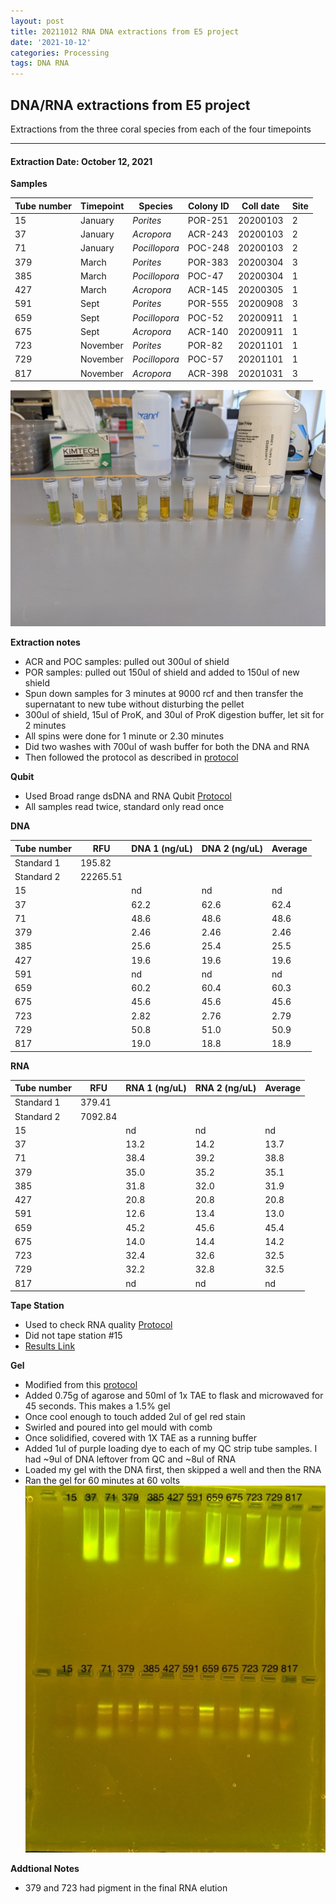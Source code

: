 ```yaml
---
layout: post
title: 20211012 RNA DNA extractions from E5 project
date: '2021-10-12'
categories: Processing
tags: DNA RNA
---
```


## DNA/RNA extractions from E5 project

Extractions from the three coral species from each of the four timepoints

---

#### Extraction Date: October 12, 2021 
**Samples**

| Tube number 	| Timepoint	   	| Species	    | Colony ID 	| Coll date		| Site       	|
|-------------	|------------	|-------------	|-------------	|-------------	|-------------	|
| 15		 	| January	 	| *Porites*		| POR-251      	| 20200103   	| 2				|
| 37			| January	 	| *Acropora*	| ACR-243	    | 20200103		| 2				|
| 71		 	| January	  	| *Pocillopora*	| POC-248    	| 20200103  	| 2				|
| 379		 	| March		 	| *Porites*		| POR-383     	| 20200304   	| 3				|
| 385			| March 		| *Pocillopora*	| POC-47	    | 20200304		| 1				|
| 427		 	| March	  		| *Acropora*	| ACR-145    	| 20200305  	| 1				|
| 591		 	| Sept		 	| *Porites*		| POR-555     	| 20200908   	| 3				|
| 659			| Sept	 		| *Pocillopora*	| POC-52	    | 20200911		| 1				|
| 675		 	| Sept		  	| *Acropora*	| ACR-140     	| 20200911  	| 1				|
| 723		 	| November	 	| *Porites*		| POR-82	   	| 20201101   	| 1				|
| 729			| November	 	| *Pocillopora*	| POC-57	    | 20201101		| 1				|
| 817		 	| November	  	| *Acropora*	| ACR-398    	| 20201031  	| 3				|


![20211012_samples.jpg](https://github.com/Kterpis/Putnam_Lab_Notebook/blob/master/images/samples/20211012_samples.jpg?raw=true)


**Extraction notes**
 - ACR and POC samples: pulled out 300ul of shield
 - POR samples: pulled out 150ul of shield and added to 150ul of new shield 
 - Spun down samples for 3 minutes at 9000 rcf and then transfer the supernatant to new tube without disturbing the pellet
 - 300ul of shield, 15ul of ProK, and 30ul of ProK digestion buffer, let sit for 2 minutes
 - All spins were done for 1 minute or 2.30 minutes
 - Did two washes with 700ul of wash buffer for both the DNA and RNA
 - Then followed the protocol as described in [protocol](https://github.com/emmastrand/EmmaStrand_Notebook/blob/master/_posts/2019-05-31-Zymo-Duet-RNA-DNA-Extraction-Protocol.md)


**Qubit**
 - Used Broad range dsDNA and RNA Qubit [Protocol](https://meschedl.github.io/MESPutnam_Open_Lab_Notebook/Qubit-Protocol/)
 - All samples read twice, standard only read once
 
**DNA**

| Tube number 	| RFU		   	| DNA 1 (ng/uL) | DNA 2 (ng/uL) | Average     	|
|-------------	|------------	|-------------	|-------------	|-------------	|
| Standard 1  	| 195.82	 	| 		      	| 		      	|	         	|
| Standard 2 	| 22265.51	 	| 		    	| 		    	| 	        	|
| 15		 	|		     	| nd	     	| nd	     	| nd        	|
| 37		 	| 			   	| 62.2  	    | 62.6        	| 62.4			|
| 71		  	|		     	| 48.6 	      	| 48.6        	| 48.6        	|
| 379		 	| 			   	| 2.46        	| 2.46        	| 2.46      	|
| 385		  	|		     	| 25.6      	| 25.4         	| 25.5        	|
| 427		 	| 			   	| 19.6      	| 19.6	      	| 19.6       	|
| 591		  	|		     	| nd	       	| nd        	| nd        	|
| 659		 	| 			   	| 60.2       	| 60.4         	| 60.3       	|
| 675		  	|		     	| 45.6  	    | 45.6         	| 45.6        	|
| 723		 	| 			   	| 2.82        	| 2.76         	| 2.79        	|
| 729		  	|		     	| 50.8      	| 51.0      	| 50.9       	|
| 817		 	| 			   	| 19.0        	| 18.8         	| 18.9        	|


**RNA**


| Tube number 	| RFU		   	| RNA 1 (ng/uL) | RNA 2 (ng/uL) | Average     	|
|-------------	|------------	|-------------	|-------------	|-------------	|
| Standard 1  	| 379.41	 	| 		      	| 		      	|	         	|
| Standard 2 	| 7092.84	 	| 		    	| 		    	| 	        	|
| 15		 	|		     	| nd	     	| nd	     	| nd        	|
| 37		 	| 			   	| 13.2  	    | 14.2        	| 13.7			|
| 71		  	|		     	| 38.4 	      	| 39.2        	| 38.8        	|
| 379		 	| 			   	| 35.0        	| 35.2        	| 35.1      	|
| 385		  	|		     	| 31.8      	| 32.0         	| 31.9        	|
| 427		 	| 			   	| 20.8      	| 20.8	      	| 20.8       	|
| 591		  	|		     	| 12.6	       	| 13.4        	| 13.0        	|
| 659		 	| 			   	| 45.2       	| 45.6         	| 45.4       	|
| 675		  	|		     	| 14.0  	    | 14.4         	| 14.2        	|
| 723		 	| 			   	| 32.4        	| 32.6         	| 32.5        	|
| 729		  	|		     	| 32.2      	| 32.8      	| 32.5       	|
| 817		 	| 			   	| nd        	| nd         	| nd        	|


**Tape Station**
 - Used to check RNA quality [Protocol](https://meschedl.github.io/MESPutnam_Open_Lab_Notebook/RNA-TapeStation-Protocol/) 
 - Did not tape station #15
 - [Results Link](https://github.com/Kterpis/Putnam_Lab_Notebook/blob/648b74d2d3cbb65218b7306714e28c34f9bb549b/images/tape_station/2021-10-12%20-%2016.53.28.pdf)

**Gel**
 - Modified from this [protocol](https://meschedl.github.io/MESPutnam_Open_Lab_Notebook/Gel-Protocol/)
 - Added 0.75g of agarose and 50ml of 1x TAE to flask and microwaved for 45 seconds. This makes a 1.5% gel
 - Once cool enough to touch added 2ul of gel red stain
 - Swirled and poured into gel mould with comb
 - Once solidified, covered with 1X TAE as a running buffer
 - Added 1ul of purple loading dye to each of my QC strip tube samples. I had ~9ul of DNA leftover from QC and ~8ul of RNA
 - Loaded my gel with the DNA first, then skipped a well and then the RNA
 - Ran the gel for 60 minutes at 60 volts
 ![2021012_gel.jpg](https://github.com/Kterpis/Putnam_Lab_Notebook/blob/master/images/gels/20211012_gel.jpg?raw=true)
 
 **Addtional Notes**
  - 379 and 723 had pigment in the final RNA elution

